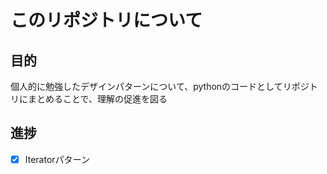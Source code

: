 # このリポジトリについて

## 目的

個人的に勉強したデザインパターンについて、pythonのコードとしてリポジトリにまとめることで、理解の促進を図る

## 進捗

- [x] Iteratorパターン
